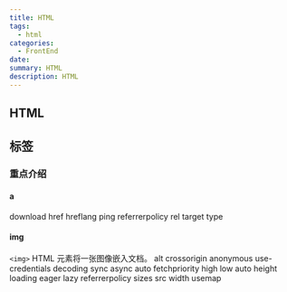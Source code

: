 ```yaml
---
title: HTML
tags: 
  - html
categories: 
  - FrontEnd
date: 
summary: HTML
description: HTML
---
```




## HTML





## 标签

### 重点介绍



#### a

download
href
hreflang
ping
referrerpolicy
rel
target
type



#### img

`<img>` HTML 元素将一张图像嵌入文档。
	alt
	crossorigin
		anonymous
		use-credentials
	decoding
		sync
		async
		auto
	fetchpriority
		high
		low
		auto
	height
	loading
		eager
		lazy
	referrerpolicy
	sizes
	src
	width
	usemap